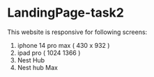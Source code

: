 # LandingPage-task2



This website is responsive for following screens:

1. iphone 14 pro max (  430 x 932 )
2. ipad pro ( 1024 1366 )
3. Nest Hub
4. Nest hub Max